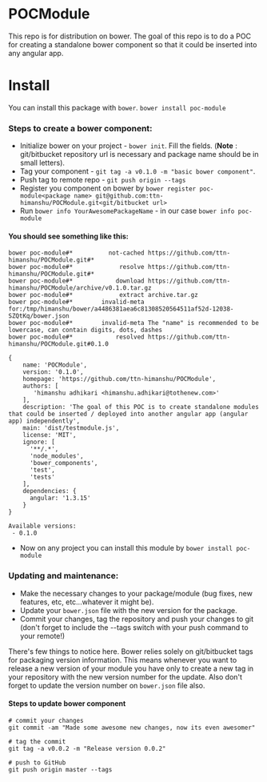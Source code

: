 # POCModule
This repo is for distribution on bower. The goal of this repo is to do a POC for creating a standalone bower component so that it could be inserted into any angular app.

# Install
You can install this package with `bower`.
```bower install poc-module```

### Steps to create a bower component:

- Initialize bower on your project - `bower init`. Fill the fields. (**Note** : git/bitbucket repository url is necessary and package name should be in small letters).
- Tag your component - `git tag -a v0.1.0 -m "basic bower component"`.
- Push tag to remote repo - `git push origin --tags`
- Register you component on bower by `bower register poc-module<package name> git@github.com:ttn-himanshu/POCModule.git<git/bitbucket url>`
- Run `bower info YourAwesomePackageName`  - in our case `bower info poc-module`

#### You should see something like this:

```
bower poc-module#*          not-cached https://github.com/ttn-himanshu/POCModule.git#*
bower poc-module#*             resolve https://github.com/ttn-himanshu/POCModule.git#*
bower poc-module#*            download https://github.com/ttn-himanshu/POCModule/archive/v0.1.0.tar.gz
bower poc-module#*             extract archive.tar.gz
bower poc-module#*        invalid-meta for:/tmp/himanshu/bower/a4486381aea6c81308520564511af52d-12038-SZQtKq/bower.json
bower poc-module#*        invalid-meta The "name" is recommended to be lowercase, can contain digits, dots, dashes
bower poc-module#*            resolved https://github.com/ttn-himanshu/POCModule.git#0.1.0

{
	name: 'POCModule',
	version: '0.1.0',
	homepage: 'https://github.com/ttn-himanshu/POCModule',
	authors: [
	   'himanshu adhikari <himanshu.adhikari@tothenew.com>'
	],
	description: 'The goal of this POC is to create standalone modules that could be inserted / deployed into another angular app (angular app) independently',
	main: 'dist/testmodule.js',
	license: 'MIT',
	ignore: [
	  '**/.*',
	  'node_modules',
	  'bower_components',
	  'test',
	  'tests'
	],
	dependencies: {
	  angular: '1.3.15'
	}
}

Available versions:
 - 0.1.0
```

- Now on any project you can install this module by 
```bower install poc-module```


### Updating and maintenance:
- Make the necessary changes to your package/module (bug fixes, new features, etc, etc...whatever it might be).
- Update your `bower.json` file with the new version for the package.
- Commit your changes, tag the repository and push your changes to git (don't forget to include the --tags switch with your push command to your remote!)


There's few things to notice here. Bower relies solely on git/bitbucket tags for packaging version information. This means whenever you want to release a new version of your module you have only to create a new tag in your repository with the new version number for the update. Also don't forget to update the version number on `bower.json` file also.

#### Steps to update bower component
```
# commit your changes
git commit -am "Made some awesome new changes, now its even awesomer"

# tag the commit
git tag -a v0.0.2 -m "Release version 0.0.2"

# push to GitHub
git push origin master --tags  
```

